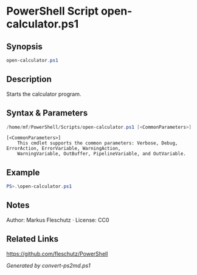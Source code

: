 # PowerShell Script open-calculator.ps1

## Synopsis
```powershell
open-calculator.ps1
```

## Description
Starts the calculator program.

## Syntax & Parameters
```powershell
/home/mf/PowerShell/Scripts/open-calculator.ps1 [<CommonParameters>]
```

```
[<CommonParameters>]
    This cmdlet supports the common parameters: Verbose, Debug, ErrorAction, ErrorVariable, WarningAction, 
    WarningVariable, OutBuffer, PipelineVariable, and OutVariable.
```

## Example
```powershell
PS>.\open-calculator.ps1
```


## Notes
Author: Markus Fleschutz · License: CC0

## Related Links
https://github.com/fleschutz/PowerShell

*Generated by convert-ps2md.ps1*
